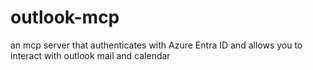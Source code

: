 # outlook-mcp
an mcp server that authenticates with Azure Entra ID and allows you to interact with outlook mail and calendar
